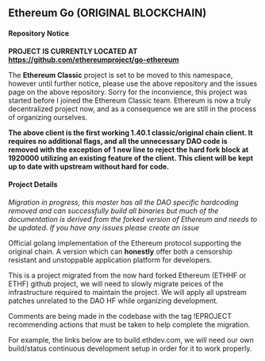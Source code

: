 ## Ethereum Go (ORIGINAL BLOCKCHAIN)


#### Repository Notice
**PROJECT IS CURRENTLY LOCATED AT 
https://github.com/ethereumproject/go-ethereum**

The **Ethereum Classic** project is set to be moved to this namespace, however until further notice,
please use the above repository and the issues page on the above
repository. Sorry for the inconvience, this project was started before I
joined the Ethereum Classic team. Ethereum is now a truly decentralized
project now, and as a consequence we are still in the process of organizing ourselves.

**The above client is the first working 1.40.1 classic/original chain client. It requires no additional flags, and all the unnecessary DAO code is removed with the exception of 1 new line to reject the hard fork block at 1920000 utilizing an existing feature of the client. This client will be kept up to date with upstream without hard for code.**



#### Project Details

*Migration in progress, this master has all the DAO specific hardcoding removed and can successfully build all binaries but much of the documentation is derived from the forked version of Ethereum and needs to be updated. If you have any issues please create an issue*

Official golang implementation of the Ethereum protocol supporting the
original chain. A version which can **honestly** offer both a censorship
resistant and unstoppable application platform for developers.

This is a project migrated from the now hard forked Ethereum (ETHHF or ETHF) github project, we
will need to slowly migrate peices of the infrastructure required to
maintain the project. We will apply all upstream patches unrelated to the DAO HF while organizing
development.

Comments are being made in the codebase with the tag !EPROJECT
recommending actions that must be taken to help complete the migration.

For example, the links below are to build.ethdev.com, we will need our
own build/status continuous development setup in order for it to work
properly.


